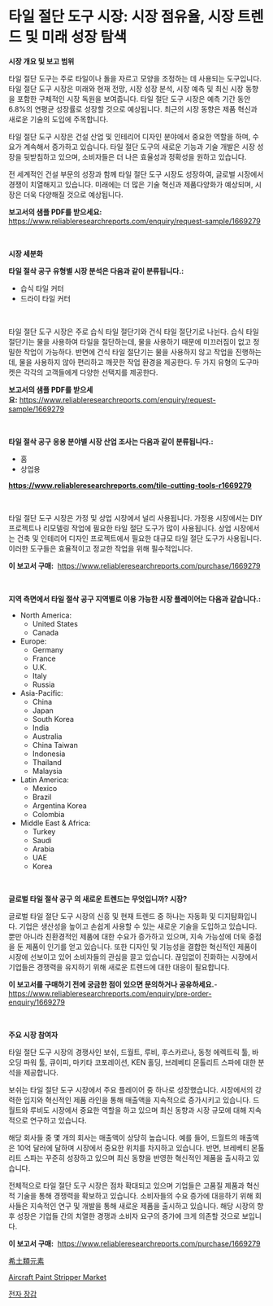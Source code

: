 <p><h1>타일 절단 도구 시장: 시장 점유율, 시장 트렌드 및 미래 성장 탐색</h1></p><p><strong>시장 개요 및 보고 범위</strong></p>
<p><p>타일 절단 도구는 주로 타일이나 돌을 자르고 모양을 조정하는 데 사용되는 도구입니다. 타일 절단 도구 시장은 미래와 현재 전망, 시장 성장 분석, 시장 예측 및 최신 시장 동향을 포함한 구체적인 시장 독원을 보여줍니다. 타일 절단 도구 시장은 예측 기간 동안 6.8%의 연평균 성장률로 성장할 것으로 예상됩니다. 최근의 시장 동향은 제품 혁신과 새로운 기술의 도입에 주목합니다.</p><p>타일 절단 도구 시장은 건설 산업 및 인테리어 디자인 분야에서 중요한 역할을 하며, 수요가 계속해서 증가하고 있습니다. 타일 절단 도구의 새로운 기능과 기술 개발은 시장 성장을 뒷받침하고 있으며, 소비자들은 더 나은 효율성과 정확성을 원하고 있습니다.</p><p>전 세계적인 건설 부문의 성장과 함께 타일 절단 도구 시장도 성장하여, 글로벌 시장에서 경쟁이 치열해지고 있습니다. 미래에는 더 많은 기술 혁신과 제품다양화가 예상되며, 시장은 더욱 다양해질 것으로 예상됩니다.</p></p>
<p><strong>보고서의 샘플 PDF를 받으세요:</strong> <a href="https://www.reliableresearchreports.com/enquiry/request-sample/1669279">https://www.reliableresearchreports.com/enquiry/request-sample/1669279</a></p>
<p>&nbsp;</p>
<p><strong>시장 세분화</strong></p>
<p><strong>타일 절삭 공구 유형별 시장 분석은 다음과 같이 분류됩니다.:</strong></p>
<p><ul><li>습식 타일 커터</li><li>드라이 타일 커터</li></ul></p>
<p>&nbsp;</p>
<p><p>타일 절단 도구 시장은 주로 습식 타일 절단기와 건식 타일 절단기로 나뉜다. 습식 타일 절단기는 물을 사용하여 타일을 절단하는데, 물을 사용하기 때문에 미끄러짐이 없고 정밀한 작업이 가능하다. 반면에 건식 타일 절단기는 물을 사용하지 않고 작업을 진행하는데, 물을 사용하지 않아 편리하고 깨끗한 작업 환경을 제공한다. 두 가지 유형의 도구마켓은 각각의 고객들에게 다양한 선택지를 제공한다.</p></p>
<p><strong>보고서의 샘플 PDF를 받으세요:</strong>&nbsp;<a href="https://www.reliableresearchreports.com/enquiry/request-sample/1669279">https://www.reliableresearchreports.com/enquiry/request-sample/1669279</a></p>
<p>&nbsp;</p>
<p><strong> 타일 절삭 공구 응용 분야별 시장 산업 조사는 다음과 같이 분류됩니다.:</strong></p>
<p><ul><li>홈</li><li>상업용</li></ul></p>
<p><strong><a href="https://www.reliableresearchreports.com/tile-cutting-tools-r1669279">https://www.reliableresearchreports.com/tile-cutting-tools-r1669279</a></strong></p>
<p>&nbsp;</p>
<p><p>타일 절단 도구 시장은 가정 및 상업 시장에서 널리 사용됩니다. 가정용 시장에서는 DIY 프로젝트나 리모델링 작업에 필요한 타일 절단 도구가 많이 사용됩니다. 상업 시장에서는 건축 및 인테리어 디자인 프로젝트에서 필요한 대규모 타일 절단 도구가 사용됩니다. 이러한 도구들은 효율적이고 정교한 작업을 위해 필수적입니다.</p></p>
<p><strong>이 보고서 구매:</strong>&nbsp; <a href="https://www.reliableresearchreports.com/purchase/1669279">https://www.reliableresearchreports.com/purchase/1669279</a></p>
<p>&nbsp;</p>
<p><strong>지역 측면에서 타일 절삭 공구 지역별로 이용 가능한 시장 플레이어는 다음과 같습니다.:</strong></p>
<p><ul>
    <li>
        North America:
        <ul>
            <li>United States</li>
            <li>Canada</li>
        </ul>
    </li>
    <li>
        Europe:
        <ul>
            <li>Germany</li>
            <li>France</li>
            <li>U.K.</li>
            <li>Italy</li>
            <li>Russia</li>
        </ul>
    </li>
    <li>
        Asia-Pacific:
        <ul>
            <li>China</li>
            <li>Japan</li>
            <li>South Korea</li>
            <li>India</li>
            <li>Australia</li>
            <li>China Taiwan</li>
            <li>Indonesia</li>
            <li>Thailand</li>
            <li>Malaysia</li>
        </ul>
    </li>
    <li>
        Latin America:
        <ul>
            <li>Mexico</li>
            <li>Brazil</li>
            <li>Argentina Korea</li>
            <li>Colombia</li>
        </ul>
    </li>
    <li>
        Middle East & Africa:
        <ul>
            <li>Turkey</li>
            <li>Saudi</li>
            <li>Arabia</li>
            <li>UAE</li>
            <li>Korea</li>
        </ul>
    </li>
    </ul></p>
<p>&nbsp;</p>
<p><strong>글로벌 타일 절삭 공구 의 새로운 트렌드는 무엇입니까? 시장?</strong></p>
<p><p>글로벌 타일 절단 도구 시장의 신흥 및 현재 트렌드 중 하나는 자동화 및 디지턈화입니다. 기업은 생산성을 높이고 손쉽게 사용할 수 있는 새로운 기술을 도입하고 있습니다. 뿐만 아니라 친환경적인 제품에 대한 수요가 증가하고 있으며, 지속 가능성에 더욱 중점을 둔 제품이 인기를 얻고 있습니다. 또한 디자인 및 기능성을 결합한 혁신적인 제품이 시장에 선보이고 있어 소비자들의 관심을 끌고 있습니다. 끊임없이 진화하는 시장에서 기업들은 경쟁력을 유지하기 위해 새로운 트렌드에 대한 대응이 필요합니다.</p></p>
<p><strong>이 보고서를 구매하기 전에 궁금한 점이 있으면 문의하거나 공유하세요.</strong>- <a href="https://www.reliableresearchreports.com/enquiry/pre-order-enquiry/1669279">https://www.reliableresearchreports.com/enquiry/pre-order-enquiry/1669279</a></p>
<p>&nbsp;</p>
<p><strong>주요 시장 참여자</strong></p>
<p><p>타일 절단 도구 시장의 경쟁사인 보쉬, 드월트, 루비, 후스카르나, 동청 에렉트릭 툴, 바오딩 파워 툴, 큐이피, 마키타 코포레이션, KEN 홀딩, 브레베티 몬톨리트 스파에 대한 분석을 제공합니다. </p><p>보쉬는 타일 절단 도구 시장에서 주요 플레이어 중 하나로 성장했습니다. 시장에서의 강력한 입지와 혁신적인 제품 라인을 통해 매출액을 지속적으로 증가시키고 있습니다. 드월트와 루비도 시장에서 중요한 역할을 하고 있으며 최신 동향과 시장 규모에 대해 지속적으로 연구하고 있습니다.</p><p>해당 회사들 중 몇 개의 회사는 매출액이 상당히 높습니다. 예를 들어, 드월트의 매출액은 10억 달러에 달하며 시장에서 중요한 위치를 차지하고 있습니다. 반면, 브레베티 몬톨리트 스파는 꾸준히 성장하고 있으며 최신 동향을 반영한 혁신적인 제품을 출시하고 있습니다.</p><p>전체적으로 타일 절단 도구 시장은 점차 확대되고 있으며 기업들은 고품질 제품과 혁신적 기술을 통해 경쟁력을 확보하고 있습니다. 소비자들의 수요 증가에 대응하기 위해 회사들은 지속적인 연구 및 개발을 통해 새로운 제품을 출시하고 있습니다. 해당 시장의 향후 성장은 기업들 간의 치열한 경쟁과 소비자 요구의 증가에 크게 의존할 것으로 보입니다.</p></p>
<p><strong>이 보고서 구매:</strong>&nbsp;&nbsp;<a href="https://www.reliableresearchreports.com/purchase/1669279">https://www.reliableresearchreports.com/purchase/1669279</a></p>
<p><p><a href="https://medium.com/@nicolaseller56452023/%E5%B8%8C%E5%B0%91%E3%81%AA%E5%9C%9F%E9%A1%9E%E5%85%83%E7%B4%A0%E5%B8%82%E5%A0%B4%E3%82%B7%E3%82%A7%E3%82%A2%E3%81%AE%E9%80%B2%E5%8C%96%E3%81%A8%E5%B8%82%E5%A0%B4%E6%88%90%E9%95%B7%E3%83%88%E3%83%AC%E3%83%B3%E3%83%89-2024%E5%B9%B4-2031%E5%B9%B4-b565ac36e5ef">希土類元素</a></p><p><a href="https://cautious-neon-760.notion.site/Aircraft-Paint-Stripper-Market-Size-Furnishes-Valuable-Information-Encompassing-Market-Share-Market-2233b942005a49c0bc6f995440d4d413">Aircraft Paint Stripper Market</a></p><p><a href="https://medium.com/@heatherelasquez5675/%EC%A0%84%EC%9E%90-%EC%9E%A5%EA%B0%91-%EC%8B%9C%EC%9E%A5-%EB%B6%84%EC%84%9D-%EB%B0%8F-2024%EB%85%84%EB%B6%80%ED%84%B0-2031%EB%85%84%EA%B9%8C%EC%A7%80%EC%9D%98-%ED%81%AC%EA%B8%B0-%EC%98%88%EC%B8%A1-9ef767d1dc4b">전자 장갑</a></p></p>